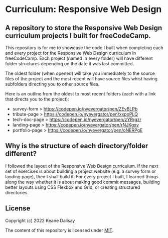 # Curriculum: Responsive Web Design
## A repository to store the Responsive Web Design curriculum projects I built for freeCodeCamp.

This repository is for me to showcase the code I built when completing each and every project for the Responsive Web Design curriculum in freeCodeCamp. Each project (named in every folder) will have different folder structures depending on the date it was last committed. 

The oldest folder (when opened) will take you immediately to the source files of the project and the most recent will have source files whist having subfolders directing you to other source files.

Here is an outline from the oldest to most recent folders (each with a link that directs you to the project):

* survey-form > https://codepen.io/nyevergator/pen/ZEvBLPb
* tribute-page > https://codepen.io/nyevergator/pen/xxpoPLQ
* tech-doc-page > https://codepen.io/nyevergator/pen/zYRrgzr
* landing-page > https://codepen.io/nyevergator/pen/rNJKgxv
* portfolio-page > https://codepen.io/nyevergator/pen/oNERPgE

## Why is the structure of each directory/folder different?

I followed the layout of the Responsive Web Design curriculum. If the next set of exercises is about building a project website (e.g. a survey form or landing page), then I shall build it. For every project I built, I learned things along the way whether it is about making good commit messages, building better layouts using CSS Flexbox and Grid, or creating structured directories. 

## License

Copyright (c) 2022 Keane Dalisay

The content of this repository is licensed under <a href="LICENSE">MIT</a>.

